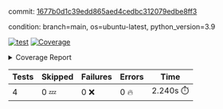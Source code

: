 commit: [1677b0d1c39edd865aed4cedbc312079edbe8ff3](https://github.com/rcmdnk/chatgpt-prompt-wrapper/tree/1677b0d1c39edd865aed4cedbc312079edbe8ff3)

condition: branch=main, os=ubuntu-latest, python_version=3.9

[![test](https://github.com/rcmdnk/chatgpt-prompt-wrapper/actions/workflows/test.yml/badge.svg)](https://github.com/rcmdnk/chatgpt-prompt-wrapper/actions/runs/18482952400)
<a href="https://github.com/rcmdnk/chatgpt-prompt-wrapper/blob/1677b0d1c39edd865aed4cedbc312079edbe8ff3/README.md"><img alt="Coverage" src="https://img.shields.io/badge/Coverage-33%25-red.svg" /></a><details><summary>Coverage Report </summary><table><tr><th>File</th><th>Stmts</th><th>Miss</th><th>Cover</th><th>Missing</th></tr><tbody><tr><td colspan="5"><b>src/chatgpt_prompt_wrapper</b></td></tr><tr><td>&nbsp; &nbsp;<a href="https://github.com/rcmdnk/chatgpt-prompt-wrapper/blob/1677b0d1c39edd865aed4cedbc312079edbe8ff3/src/chatgpt_prompt_wrapper/chatgpt_prompt_wrapper.py">chatgpt_prompt_wrapper.py</a></td><td>152</td><td>117</td><td>23%</td><td><a href="https://github.com/rcmdnk/chatgpt-prompt-wrapper/blob/1677b0d1c39edd865aed4cedbc312079edbe8ff3/src/chatgpt_prompt_wrapper/chatgpt_prompt_wrapper.py#L21">21</a>, <a href="https://github.com/rcmdnk/chatgpt-prompt-wrapper/blob/1677b0d1c39edd865aed4cedbc312079edbe8ff3/src/chatgpt_prompt_wrapper/chatgpt_prompt_wrapper.py#L49-L68">49&ndash;68</a>, <a href="https://github.com/rcmdnk/chatgpt-prompt-wrapper/blob/1677b0d1c39edd865aed4cedbc312079edbe8ff3/src/chatgpt_prompt_wrapper/chatgpt_prompt_wrapper.py#L71-L79">71&ndash;79</a>, <a href="https://github.com/rcmdnk/chatgpt-prompt-wrapper/blob/1677b0d1c39edd865aed4cedbc312079edbe8ff3/src/chatgpt_prompt_wrapper/chatgpt_prompt_wrapper.py#L82-L90">82&ndash;90</a>, <a href="https://github.com/rcmdnk/chatgpt-prompt-wrapper/blob/1677b0d1c39edd865aed4cedbc312079edbe8ff3/src/chatgpt_prompt_wrapper/chatgpt_prompt_wrapper.py#L93-L102">93&ndash;102</a>, <a href="https://github.com/rcmdnk/chatgpt-prompt-wrapper/blob/1677b0d1c39edd865aed4cedbc312079edbe8ff3/src/chatgpt_prompt_wrapper/chatgpt_prompt_wrapper.py#L108-L111">108&ndash;111</a>, <a href="https://github.com/rcmdnk/chatgpt-prompt-wrapper/blob/1677b0d1c39edd865aed4cedbc312079edbe8ff3/src/chatgpt_prompt_wrapper/chatgpt_prompt_wrapper.py#L122-L133">122&ndash;133</a>, <a href="https://github.com/rcmdnk/chatgpt-prompt-wrapper/blob/1677b0d1c39edd865aed4cedbc312079edbe8ff3/src/chatgpt_prompt_wrapper/chatgpt_prompt_wrapper.py#L136-L142">136&ndash;142</a>, <a href="https://github.com/rcmdnk/chatgpt-prompt-wrapper/blob/1677b0d1c39edd865aed4cedbc312079edbe8ff3/src/chatgpt_prompt_wrapper/chatgpt_prompt_wrapper.py#L153-L173">153&ndash;173</a>, <a href="https://github.com/rcmdnk/chatgpt-prompt-wrapper/blob/1677b0d1c39edd865aed4cedbc312079edbe8ff3/src/chatgpt_prompt_wrapper/chatgpt_prompt_wrapper.py#L177-L190">177&ndash;190</a>, <a href="https://github.com/rcmdnk/chatgpt-prompt-wrapper/blob/1677b0d1c39edd865aed4cedbc312079edbe8ff3/src/chatgpt_prompt_wrapper/chatgpt_prompt_wrapper.py#L198-L208">198&ndash;208</a>, <a href="https://github.com/rcmdnk/chatgpt-prompt-wrapper/blob/1677b0d1c39edd865aed4cedbc312079edbe8ff3/src/chatgpt_prompt_wrapper/chatgpt_prompt_wrapper.py#L211-L256">211&ndash;256</a>, <a href="https://github.com/rcmdnk/chatgpt-prompt-wrapper/blob/1677b0d1c39edd865aed4cedbc312079edbe8ff3/src/chatgpt_prompt_wrapper/chatgpt_prompt_wrapper.py#L264-L270">264&ndash;270</a></td></tr><tr><td>&nbsp; &nbsp;<a href="https://github.com/rcmdnk/chatgpt-prompt-wrapper/blob/1677b0d1c39edd865aed4cedbc312079edbe8ff3/src/chatgpt_prompt_wrapper/log_formatter.py">log_formatter.py</a></td><td>22</td><td>16</td><td>27%</td><td><a href="https://github.com/rcmdnk/chatgpt-prompt-wrapper/blob/1677b0d1c39edd865aed4cedbc312079edbe8ff3/src/chatgpt_prompt_wrapper/log_formatter.py#L9-L24">9&ndash;24</a>, <a href="https://github.com/rcmdnk/chatgpt-prompt-wrapper/blob/1677b0d1c39edd865aed4cedbc312079edbe8ff3/src/chatgpt_prompt_wrapper/log_formatter.py#L29-L31">29&ndash;31</a>, <a href="https://github.com/rcmdnk/chatgpt-prompt-wrapper/blob/1677b0d1c39edd865aed4cedbc312079edbe8ff3/src/chatgpt_prompt_wrapper/log_formatter.py#L36-L42">36&ndash;42</a></td></tr><tr><td colspan="5"><b>src/chatgpt_prompt_wrapper/chatgpt</b></td></tr><tr><td>&nbsp; &nbsp;<a href="https://github.com/rcmdnk/chatgpt-prompt-wrapper/blob/1677b0d1c39edd865aed4cedbc312079edbe8ff3/src/chatgpt_prompt_wrapper/chatgpt/ask.py">ask.py</a></td><td>48</td><td>36</td><td>25%</td><td><a href="https://github.com/rcmdnk/chatgpt-prompt-wrapper/blob/1677b0d1c39edd865aed4cedbc312079edbe8ff3/src/chatgpt_prompt_wrapper/chatgpt/ask.py#L30-L37">30&ndash;37</a>, <a href="https://github.com/rcmdnk/chatgpt-prompt-wrapper/blob/1677b0d1c39edd865aed4cedbc312079edbe8ff3/src/chatgpt_prompt_wrapper/chatgpt/ask.py#L40-L89">40&ndash;89</a></td></tr><tr><td>&nbsp; &nbsp;<a href="https://github.com/rcmdnk/chatgpt-prompt-wrapper/blob/1677b0d1c39edd865aed4cedbc312079edbe8ff3/src/chatgpt_prompt_wrapper/chatgpt/chat.py">chat.py</a></td><td>81</td><td>62</td><td>23%</td><td><a href="https://github.com/rcmdnk/chatgpt-prompt-wrapper/blob/1677b0d1c39edd865aed4cedbc312079edbe8ff3/src/chatgpt_prompt_wrapper/chatgpt/chat.py#L38-L39">38&ndash;39</a>, <a href="https://github.com/rcmdnk/chatgpt-prompt-wrapper/blob/1677b0d1c39edd865aed4cedbc312079edbe8ff3/src/chatgpt_prompt_wrapper/chatgpt/chat.py#L42-L79">42&ndash;79</a>, <a href="https://github.com/rcmdnk/chatgpt-prompt-wrapper/blob/1677b0d1c39edd865aed4cedbc312079edbe8ff3/src/chatgpt_prompt_wrapper/chatgpt/chat.py#L89-L148">89&ndash;148</a></td></tr><tr><td>&nbsp; &nbsp;<a href="https://github.com/rcmdnk/chatgpt-prompt-wrapper/blob/1677b0d1c39edd865aed4cedbc312079edbe8ff3/src/chatgpt_prompt_wrapper/chatgpt/chatgpt.py">chatgpt.py</a></td><td>123</td><td>78</td><td>37%</td><td><a href="https://github.com/rcmdnk/chatgpt-prompt-wrapper/blob/1677b0d1c39edd865aed4cedbc312079edbe8ff3/src/chatgpt_prompt_wrapper/chatgpt/chatgpt.py#L89-L159">89&ndash;159</a>, <a href="https://github.com/rcmdnk/chatgpt-prompt-wrapper/blob/1677b0d1c39edd865aed4cedbc312079edbe8ff3/src/chatgpt_prompt_wrapper/chatgpt/chatgpt.py#L162-L184">162&ndash;184</a>, <a href="https://github.com/rcmdnk/chatgpt-prompt-wrapper/blob/1677b0d1c39edd865aed4cedbc312079edbe8ff3/src/chatgpt_prompt_wrapper/chatgpt/chatgpt.py#L188-L204">188&ndash;204</a>, <a href="https://github.com/rcmdnk/chatgpt-prompt-wrapper/blob/1677b0d1c39edd865aed4cedbc312079edbe8ff3/src/chatgpt_prompt_wrapper/chatgpt/chatgpt.py#L207-L213">207&ndash;213</a>, <a href="https://github.com/rcmdnk/chatgpt-prompt-wrapper/blob/1677b0d1c39edd865aed4cedbc312079edbe8ff3/src/chatgpt_prompt_wrapper/chatgpt/chatgpt.py#L216-L217">216&ndash;217</a>, <a href="https://github.com/rcmdnk/chatgpt-prompt-wrapper/blob/1677b0d1c39edd865aed4cedbc312079edbe8ff3/src/chatgpt_prompt_wrapper/chatgpt/chatgpt.py#L227-L238">227&ndash;238</a>, <a href="https://github.com/rcmdnk/chatgpt-prompt-wrapper/blob/1677b0d1c39edd865aed4cedbc312079edbe8ff3/src/chatgpt_prompt_wrapper/chatgpt/chatgpt.py#L241">241</a>, <a href="https://github.com/rcmdnk/chatgpt-prompt-wrapper/blob/1677b0d1c39edd865aed4cedbc312079edbe8ff3/src/chatgpt_prompt_wrapper/chatgpt/chatgpt.py#L244-L247">244&ndash;247</a>, <a href="https://github.com/rcmdnk/chatgpt-prompt-wrapper/blob/1677b0d1c39edd865aed4cedbc312079edbe8ff3/src/chatgpt_prompt_wrapper/chatgpt/chatgpt.py#L250-L255">250&ndash;255</a>, <a href="https://github.com/rcmdnk/chatgpt-prompt-wrapper/blob/1677b0d1c39edd865aed4cedbc312079edbe8ff3/src/chatgpt_prompt_wrapper/chatgpt/chatgpt.py#L258-L262">258&ndash;262</a>, <a href="https://github.com/rcmdnk/chatgpt-prompt-wrapper/blob/1677b0d1c39edd865aed4cedbc312079edbe8ff3/src/chatgpt_prompt_wrapper/chatgpt/chatgpt.py#L265-L269">265&ndash;269</a>, <a href="https://github.com/rcmdnk/chatgpt-prompt-wrapper/blob/1677b0d1c39edd865aed4cedbc312079edbe8ff3/src/chatgpt_prompt_wrapper/chatgpt/chatgpt.py#L277-L280">277&ndash;280</a>, <a href="https://github.com/rcmdnk/chatgpt-prompt-wrapper/blob/1677b0d1c39edd865aed4cedbc312079edbe8ff3/src/chatgpt_prompt_wrapper/chatgpt/chatgpt.py#L287-L300">287&ndash;300</a>, <a href="https://github.com/rcmdnk/chatgpt-prompt-wrapper/blob/1677b0d1c39edd865aed4cedbc312079edbe8ff3/src/chatgpt_prompt_wrapper/chatgpt/chatgpt.py#L303">303</a>, <a href="https://github.com/rcmdnk/chatgpt-prompt-wrapper/blob/1677b0d1c39edd865aed4cedbc312079edbe8ff3/src/chatgpt_prompt_wrapper/chatgpt/chatgpt.py#L309">309</a>, <a href="https://github.com/rcmdnk/chatgpt-prompt-wrapper/blob/1677b0d1c39edd865aed4cedbc312079edbe8ff3/src/chatgpt_prompt_wrapper/chatgpt/chatgpt.py#L315">315</a></td></tr><tr><td>&nbsp; &nbsp;<a href="https://github.com/rcmdnk/chatgpt-prompt-wrapper/blob/1677b0d1c39edd865aed4cedbc312079edbe8ff3/src/chatgpt_prompt_wrapper/chatgpt/discuss.py">discuss.py</a></td><td>100</td><td>84</td><td>16%</td><td><a href="https://github.com/rcmdnk/chatgpt-prompt-wrapper/blob/1677b0d1c39edd865aed4cedbc312079edbe8ff3/src/chatgpt_prompt_wrapper/chatgpt/discuss.py#L39-L42">39&ndash;42</a>, <a href="https://github.com/rcmdnk/chatgpt-prompt-wrapper/blob/1677b0d1c39edd865aed4cedbc312079edbe8ff3/src/chatgpt_prompt_wrapper/chatgpt/discuss.py#L45-L57">45&ndash;57</a>, <a href="https://github.com/rcmdnk/chatgpt-prompt-wrapper/blob/1677b0d1c39edd865aed4cedbc312079edbe8ff3/src/chatgpt_prompt_wrapper/chatgpt/discuss.py#L60-L62">60&ndash;62</a>, <a href="https://github.com/rcmdnk/chatgpt-prompt-wrapper/blob/1677b0d1c39edd865aed4cedbc312079edbe8ff3/src/chatgpt_prompt_wrapper/chatgpt/discuss.py#L68-L113">68&ndash;113</a>, <a href="https://github.com/rcmdnk/chatgpt-prompt-wrapper/blob/1677b0d1c39edd865aed4cedbc312079edbe8ff3/src/chatgpt_prompt_wrapper/chatgpt/discuss.py#L116-L198">116&ndash;198</a></td></tr><tr><td>&nbsp; &nbsp;<a href="https://github.com/rcmdnk/chatgpt-prompt-wrapper/blob/1677b0d1c39edd865aed4cedbc312079edbe8ff3/src/chatgpt_prompt_wrapper/chatgpt/stream.py">stream.py</a></td><td>50</td><td>36</td><td>28%</td><td><a href="https://github.com/rcmdnk/chatgpt-prompt-wrapper/blob/1677b0d1c39edd865aed4cedbc312079edbe8ff3/src/chatgpt_prompt_wrapper/chatgpt/stream.py#L22-L34">22&ndash;34</a>, <a href="https://github.com/rcmdnk/chatgpt-prompt-wrapper/blob/1677b0d1c39edd865aed4cedbc312079edbe8ff3/src/chatgpt_prompt_wrapper/chatgpt/stream.py#L37-L39">37&ndash;39</a>, <a href="https://github.com/rcmdnk/chatgpt-prompt-wrapper/blob/1677b0d1c39edd865aed4cedbc312079edbe8ff3/src/chatgpt_prompt_wrapper/chatgpt/stream.py#L47-L72">47&ndash;72</a>, <a href="https://github.com/rcmdnk/chatgpt-prompt-wrapper/blob/1677b0d1c39edd865aed4cedbc312079edbe8ff3/src/chatgpt_prompt_wrapper/chatgpt/stream.py#L75">75</a>, <a href="https://github.com/rcmdnk/chatgpt-prompt-wrapper/blob/1677b0d1c39edd865aed4cedbc312079edbe8ff3/src/chatgpt_prompt_wrapper/chatgpt/stream.py#L78-L86">78&ndash;86</a></td></tr><tr><td colspan="5"><b>src/chatgpt_prompt_wrapper/cmds</b></td></tr><tr><td>&nbsp; &nbsp;<a href="https://github.com/rcmdnk/chatgpt-prompt-wrapper/blob/1677b0d1c39edd865aed4cedbc312079edbe8ff3/src/chatgpt_prompt_wrapper/cmds/commands.py">commands.py</a></td><td>18</td><td>15</td><td>17%</td><td><a href="https://github.com/rcmdnk/chatgpt-prompt-wrapper/blob/1677b0d1c39edd865aed4cedbc312079edbe8ff3/src/chatgpt_prompt_wrapper/cmds/commands.py#L6-L24">6&ndash;24</a></td></tr><tr><td>&nbsp; &nbsp;<a href="https://github.com/rcmdnk/chatgpt-prompt-wrapper/blob/1677b0d1c39edd865aed4cedbc312079edbe8ff3/src/chatgpt_prompt_wrapper/cmds/cost.py">cost.py</a></td><td>12</td><td>8</td><td>33%</td><td><a href="https://github.com/rcmdnk/chatgpt-prompt-wrapper/blob/1677b0d1c39edd865aed4cedbc312079edbe8ff3/src/chatgpt_prompt_wrapper/cmds/cost.py#L7-L14">7&ndash;14</a></td></tr><tr><td>&nbsp; &nbsp;<a href="https://github.com/rcmdnk/chatgpt-prompt-wrapper/blob/1677b0d1c39edd865aed4cedbc312079edbe8ff3/src/chatgpt_prompt_wrapper/cmds/init.py">init.py</a></td><td>9</td><td>5</td><td>44%</td><td><a href="https://github.com/rcmdnk/chatgpt-prompt-wrapper/blob/1677b0d1c39edd865aed4cedbc312079edbe8ff3/src/chatgpt_prompt_wrapper/cmds/init.py#L8-L14">8&ndash;14</a></td></tr><tr><td><b>TOTAL</b></td><td><b>687</b></td><td><b>457</b></td><td><b>33%</b></td><td>&nbsp;</td></tr></tbody></table></details>

| Tests | Skipped | Failures | Errors | Time |
| ----- | ------- | -------- | -------- | ------------------ |
| 4 | 0 :zzz: | 0 :x: | 0 :fire: | 2.240s :stopwatch: |

